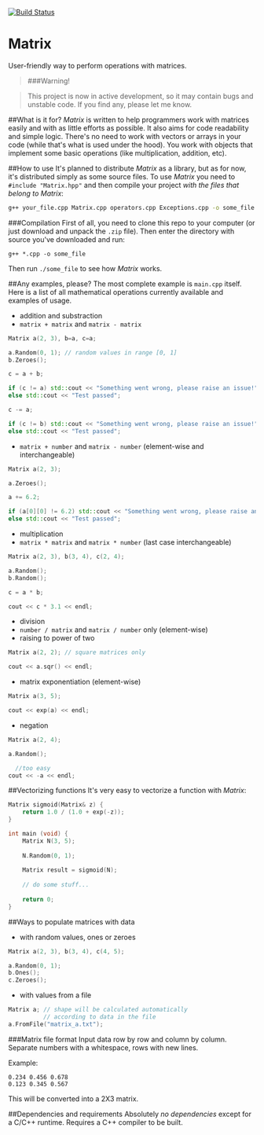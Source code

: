 [![Build Status](https://travis-ci.org/ForceBru/Matrix.svg?branch=master)](https://travis-ci.org/ForceBru/Matrix)

# Matrix
User-friendly way to perform operations with matrices.

> ###Warning!

> This project is now in active development, so it may contain bugs and unstable code. If you find any, please let me know.

##What is it for?
_Matrix_ is written to help programmers work with matrices easily and with as little efforts as possible. It also aims for code readability and simple logic. There's no need to work with vectors or arrays in your code (while that's what is used under the hood). You work with objects that implement some basic operations (like multiplication, addition, etc).

##How to use
It's planned to distribute _Matrix_ as a library, but as for now, it's distributed simply as some source files. To use _Matrix_ you need to `#include "Matrix.hpp"` and then compile your project _with the files that belong to Matrix_: 
```sh
g++ your_file.cpp Matrix.cpp operators.cpp Exceptions.cpp -o some_file
```

###Compilation
First of all, you need to clone this repo to your computer (or just download and unpack the `.zip` file). Then enter the directory with source you've downloaded and run:

    g++ *.cpp -o some_file

Then run `./some_file` to see how _Matrix_ works. 

##Any examples, please?
The most complete example is `main.cpp` itself. Here is a list of all mathematical operations currently available and examples of usage.

 - addition and substraction
  - `matrix + matrix` and `matrix - matrix`
   ```cpp
   Matrix a(2, 3), b=a, c=a;
   
   a.Random(0, 1); // random values in range [0, 1]
   b.Zeroes();
   
   c = a + b;
   
   if (c != a) std::cout << "Something went wrong, please raise an issue!";
   else std::cout << "Test passed";
   
   c -= a;
   
   if (c != b) std::cout << "Something went wrong, please raise an issue!";
   else std::cout << "Test passed";
   ```
  - `matrix + number` and `matrix - number` (element-wise and interchangeable)
   ```cpp
   Matrix a(2, 3);
   
   a.Zeroes();
   
   a += 6.2;
   
   if (a[0][0] != 6.2) std::cout << "Something went wrong, please raise an issue!";
   else std::cout << "Test passed";
   ```
 - multiplication
  - `matrix * matrix` and `matrix * number` (last case interchangeable)
   ```cpp
   Matrix a(2, 3), b(3, 4), c(2, 4);
   
   a.Random();
   b.Random();
   
   c = a * b;
   
   cout << c * 3.1 << endl;
   ```
 - division
  - `number / matrix` and `matrix / number` only (element-wise)
 - raising to power of two
  ```cpp
  Matrix a(2, 2); // square matrices only
  
  cout << a.sqr() << endl;
  ```
 - matrix exponentiation (element-wise)
  ```cpp
  Matrix a(3, 5);
  
  cout << exp(a) << endl;
  ```
 - negation
  ```cpp
  Matrix a(2, 4);
  
  a.Random();
  
    //too easy
  cout << -a << endl;
  ```
  
##Vectorizing functions
It's very easy to vectorize a function with _Matrix_:
```cpp
Matrix sigmoid(Matrix& z) {
    return 1.0 / (1.0 + exp(-z));
}

int main (void) {
    Matrix N(3, 5);
    
    N.Random(0, 1);
    
    Matrix result = sigmoid(N);
    
    // do some stuff...
    
    return 0;
}
```

##Ways to populate matrices with data
 - with random values, ones or zeroes
  ```cpp
  Matrix a(2, 3), b(3, 4), c(4, 5);
  
  a.Random(0, 1);
  b.Ones();
  c.Zeroes();
  ```
 - with values from a file
  ```cpp
  Matrix a; // shape will be calculated automatically
            // according to data in the file
  a.FromFile("matrix_a.txt");
  ```
  
 ###Matrix file format
 Input data row by row and column by column. Separate numbers with a whitespace, rows with new lines.
 
 Example:
 
 ```
 0.234 0.456 0.678
 0.123 0.345 0.567
 ```
 
 This will be converted into a 2X3 matrix.
 

##Dependencies and requirements
Absolutely _no dependencies_ except for a C/C++ runtime. Requires a C++ compiler to be built. 

